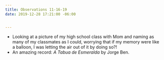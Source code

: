 ```yaml
---
title: Observations 11-16-19
date: 2019-12-28 17:21:00 -06:00


---
```


- Looking at a picture of my high school class with Mom and naming as many of my classmates as I could, worrying that if my memory were like a balloon, I was letting the air out of it by doing so?!
- An amazing record: *A Tabua de Esmeralda* by Jorge Ben.